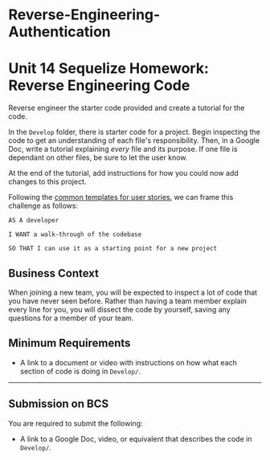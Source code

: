 # Reverse-Engineering-Authentication

# Unit 14 Sequelize Homework: Reverse Engineering Code

Reverse engineer the starter code provided and create a tutorial for the code.

In the `Develop` folder, there is starter code for a project. Begin inspecting the code to get an understanding of each file's responsibility. Then, in a Google Doc, write a tutorial explaining *every* file and its purpose. If one file is dependant on other files, be sure to let the user know.

At the end of the tutorial, add instructions for how you could now add changes to this project.

Following the [common templates for user stories](https://en.wikipedia.org/wiki/User_story#Common_templates), we can frame this challenge as follows:

```
AS A developer

I WANT a walk-through of the codebase

SO THAT I can use it as a starting point for a new project
```

## Business Context

When joining a new team, you will be expected to inspect a lot of code that you have never seen before. Rather than having a team member explain every line for you, you will dissect the code by yourself, saving any questions for a member of your team.

## Minimum Requirements

* A link to a document or video with instructions on how what each section of code is doing in `Develop/`.

- - -

## Submission on BCS

You are required to submit the following:

* A link to a Google Doc, video, or equivalent that describes the code in `Develop/`. 

